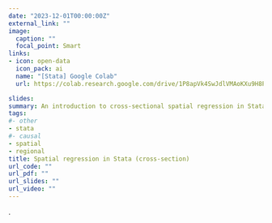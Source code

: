 ```yaml
---
date: "2023-12-01T00:00:00Z"
external_link: ""
image:
  caption: ""
  focal_point: Smart
links:
- icon: open-data
  icon_pack: ai
  name: "[Stata] Google Colab"
  url: https://colab.research.google.com/drive/1P8apVk4SwJdlVMAoKXu9H8PLsukA2QI2?usp=sharing

slides: 
summary: An introduction to cross-sectional spatial regression in Stata
tags:
#- other
- stata
#- causal
- spatial
- regional
title: Spatial regression in Stata (cross-section)
url_code: ""
url_pdf: ""
url_slides: ""
url_video: ""
---
```


.
